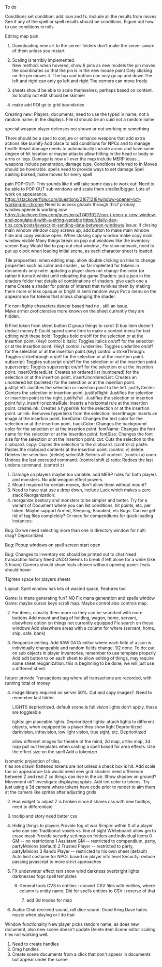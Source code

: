 To do

Conditions
    set condition: add icon and fx. Include all the results from moves
    See if any of the spell or spell results should be conditions. Figure out how to use conditions in rolls 

Editing map pain.

1) Downloading new art to the server folders don't make the server aware of them unless you restart
 
5) Scaling is terribly implemented.  
        New method: when hovered, show 8 pins as new models
        the pin moves the coordinates so that the pin is in the new mouse point
        Only clicking on the pin moves it.
        The top and bottom can only go up and down
        The left and right can only go left and right
        The corners can move freely

6) sheets should be able to scale themselves, perhaps based on content. So tooltip not edit should be skinnier

7) make add POI go to grid boundaries
 
Creating new: Players, documents, need to use the typed in name, not a random name, in the displays. File id should be an uuid not a random name

special weapon player defenses not shown or not working or something

There should be a spell to conjure or enhance weapons that add extra actions like burnify
Add place to add conditions   for NPCs and to manage health
Resist damage needs to automatically include armor and have some degree of hit location or maybe attacks allow hitting in the head or body or arms or legs.
Damage is now all over the map include MERP ideas... weapons include penetration, damage type, 
Conditions referred to in Moves should be hoverable.
spells need to provide ways to set damage
Spell casting borked, make moves for every spell


pain POP-OUT:
     This sounds like it will take some days to work out:
    Need to be able to POP OUT sub windows and scale them smaller/bigger. Lots of work on appearance.
    https://stackoverflow.com/questions/21671218/window-opener-not-working-in-chrome
    Need to access globals through this? probaly window.opener is working now
    https://stackoverflow.com/questions/17493027/can-i-open-a-new-window-and-populate-it-with-a-string-variable
    https://daily-dev-tips.com/posts/javascript-sending-data-between-windows/
    Issue: if closing main window window copy screws up, add button to make main window hide and copy window open. When closing copy window make copy main window visible
    Many things break on pop out windows like the inventory screen
    Bug: Would like to pop out chat window ,
For slow network, need to put up clock when loading initial scene, as each character sheet is loaded.
 
Tile propoerties: when editing map, allow double clicking on tiles to change properties such as color and shader , so far implented for tokens in documents only
    note: updating a player does not change the color (or rather it turns it white) until reloading the game
    Shaders: put a json in the shaders folder that details all combinations of shaders. give each one a name
    Create a shader for points of interest that twinkles them by making them more or less opaque or bright in semi random ways
    Put a menu on the appearance for tokens that allows changing the shader.

Fix non-fighty characters dancer based had no , still an issue.   
Make armor proficiencies more known on the sheet currently they are hidden.


    
B Find token from sheet button
C group things to scroll 
D buy item doesn't deduct money
E Could spend some time to make a context menu for text editing with these
    bold: Toggles bold on/off for the selection or at the insertion point. (Key) control b
    italic: Toggles italics on/off for the selection or at the insertion point. (Key) control i
    underline: Toggles underline on/off for the selection or at the insertion point.(key) control u
    strikeThrough: Toggles strikethrough on/off for the selection or at the insertion point.
    subscript: Toggles subscript on/off for the selection or at the insertion point.
    superscript: Toggles superscript on/off for the selection or at the insertion point.
    insertOrderedList: Creates an ordered list (numbered) for the selection or at the insertion point.
    insertUnorderedList: Creates an unordered list (bulleted) for the selection or at the insertion point.
    justifyLeft: Justifies the selection or insertion point to the left.
    justifyCenter: Centers the selection or insertion point.
    justifyRight: Justifies the selection or insertion point to the right.
    justifyFull: Justifies the selection or insertion point fully.
    insertHorizontalRule: Inserts a horizontal rule at the insertion point.
    createLink: Creates a hyperlink for the selection or at the insertion point.
    unlink: Removes hyperlinks from the selection.
    insertImage: Inserts an image at the insertion point.
    foreColor: Changes the text color for the selection or at the insertion point.
    backColor: Changes the background color for the selection or at the insertion point.
    fontName: Changes the font name for the selection or at the insertion point.
    fontSize: Changes the font size for the selection or at the insertion point.
    cut: Cuts the selection to the clipboard.
    copy: Copies the selection to the clipboard. (control c)
    paste: Pastes the clipboard contents at the insertion point. (control v)
    delete: Deletes the selection. (delete)
    selectAll: Selects all content. (control a)
    undo: Undoes the last executed command. (control shift z)
    redo: Redoes the last undone command. (control z)
1. Damage on players maybe too variable. add MERP rules for both players and monsters. No add weapon effect powers.
3. Mount required for certain moves, don't allow them without mount?
4. Need to have stat use a drop down, include Luck which makes a zero stack
Reorganization:
5. reorganize bestiary and monsters to be simpler and better. Try for a variant of Document where you can list conditions, hit points, etc. per token. Maybe support Armed, Sleeping, Bloodied, etc
Bugs:
    Can we get rid of tag files completely? Or necc for compendiums for quick loading
Instances:
 
 
Bug: Do we need selecting more than one in directory window  for nulti drag? Deprioritized 

Bug: Popup windows on spell screen start open 

 
Bug: Changes to inventory etc should be printed out to chat
Need transaction history
Need UNDO
Seems to break if left alone for a while (like 3 hours)
Careers should show feats chosen without opening panel. feats should hover
 
Tighten space for players sheets

Layout: Spell window has lots of wasted space, Features too


Game: Is mana generating fun? NO Fix mana generation and spells window
Game: maybe cursor keys scroll map. Maybe control also controls map.


2. For items, classify them more so they can be searched with more buttons
    Add mount and bag of holding, wagon, home, servant, elsewhere option on things not currently equipped
    Fix search on those windows
    Add elsewhere areas with a column for where (servant, home, ship, safe, bank)


3. Reoganize editing.
    Add RAW DATA editor where each field of a json is individually changeable and random fields change. 1/2 done. To do: put on sub objects in player inventories, remember to use template properly
    Add edit button to on each sheet to allow editing of things, may require some sheet reoganization. this is beginning to be done, we will just use a different sheet.


future: provide Transactions tag where all transactions are recorded, with running total of money
 

4. Image library required on server 50%. Cut and copy images?. Need to remember last folder.

    LIGHTS deprioritized. default scene is full vision lights don't apply, these are toggleable
      
    lights: gm placeable lights. Deprioritized
    lights: attach lights to different objects, when equipped by a player they show light Deprioritized
    darkvision, infravision, low light vision, true sight, etc. Deprioritized

    allow different images for theatre of the mind, 2d map, ortho map, 3d map
      pull out templates when casting a spell based for area effects. Use the effect size on the spell
    Add a tokenizer

Isometric projection of tiles.  
    tiles are drawn flattened
    tokens are not unless a check box is hit. Add scale too on appearance tab
    would need new grid shaders
    need difference between Z and real Z so things can rise in the air. Show shadow on ground? Movement ok?
    investigate displaying splats.
    Add tint color to tokens.
    Try just using a 3d camera where tokens have code prior to render to aim them at the camera like sprites after adjusting grids


2. Hud widget to adjust Z is broken since it shares css with new tooltips, need to differentiate
     
3. tooltip and story need better css

  4. Hiding things to players
    Provide fog of war
        Simple: within X of a player who can see
        Traditional: voxels vs. line of sight
        Whiteboard: allow gm to erase mask
    Provide security settings on folders and individual items
       0 GM -- no restrictions
       1  Assistant GM -- restricted to compendium, party, partyMinions (default)
       2  Trusted Player -- restricted to party, partyMinions
       3 Rando Player -- restricted to his own sheet (default)
    Auto limit costume for NPCs based on player info level
    Security: reduce passing javascript to more strict approaches

5. FX
    underwater effect
    rain
    snow
    wind
    darkness
    overbright
    lights
    darknesses
    fogs
    spell templates

    6. General tools
        CVS to entities : convert CSV files with entities, where column is entity name. Did for spells
        entities to CSV : reverse of that


        7. add 3d modes for map

8. Audio: Chat received sound, roll dice sound. Good thing Dave hates music when playing or I do that

Window functionality
New player picks random name, as does new document, also new scene doesn't update
Delete item
Scene editor scaling tiles not working well. 
1) Need to create handles
2) Drag handles
3) Create scene documents from a click that don't appear in documents but appear under the scene